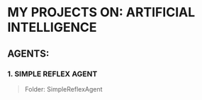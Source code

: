 # MY PROJECTS ON: ARTIFICIAL INTELLIGENCE
## AGENTS:
### 1. SIMPLE REFLEX AGENT
> Folder: SimpleReflexAgent